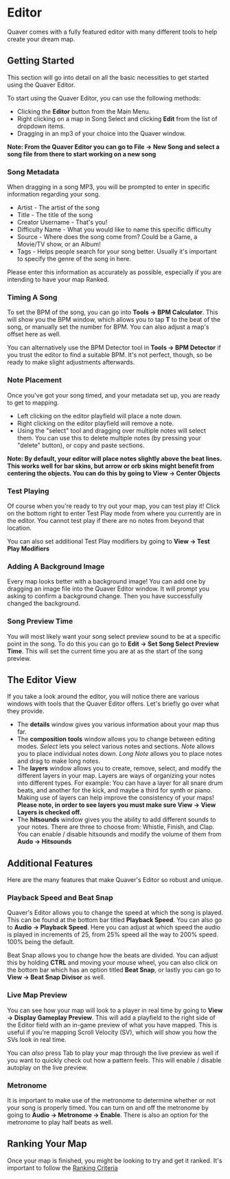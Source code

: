 # Editor

Quaver comes with a fully featured editor with many different tools to help create your dream map.

## Getting Started

This section will go into detail on all the basic necessities to get started using the Quaver Editor. 

To start using the Quaver Editor, you can use the following methods:
- Clicking the **Editor** button from the Main Menu.
- Right clicking on a map in Song Select and clicking **Edit** from the list of dropdown items.
- Dragging in an mp3 of your choice into the Quaver window.

**Note: From the Quaver Editor you can go to File -> New Song and select a song file from there to start working on a new song**

### Song Metadata

When dragging in a song MP3, you will be prompted to enter in specific information regarding your song.
- Artist - The artist of the song
- Title - The title of the song
- Creator Username - That's you!
- Difficulty Name - What you would like to name this specific difficulty
- Source - Where does the song come from? Could be a Game, a Movie/TV show, or an Album!
- Tags - Helps people search for your song better. Usually it's important to specify the genre of the song in here.

Please enter this information as accurately as possible, especially if you are intending to have your map Ranked.

### Timing A Song

To set the BPM of the song, you can go into **Tools -> BPM Calculator**. This will show you the BPM window, which allows you to tap **T** to the beat of the song,
or manually set the number for BPM. You can also adjust a map's offset here as well.

You can alternatively use the BPM Detector tool in **Tools -> BPM Detector** if you trust the editor to find a suitable BPM. It's not perfect, though, so be ready to
make slight adjustments afterwards.

### Note Placement

Once you've got your song timed, and your metadata set up, you are ready to get to mapping.

- Left clicking on the editor playfield will place a note down.
- Right clicking on the editor playfield will remove a note.
- Using the "select" tool and dragging over multiple notes will select them. You can use this to delete multiple notes (by pressing your "delete" button), 
or copy and paste sections.

**Note: By default, your editor will place notes slightly above the beat lines. This works well for bar skins, but arrow or orb skins might benefit from centering the objects. You can do this by going to View -> Center Objects**

### Test Playing

Of course when you're ready to try out your map, you can test play it! Click on the bottom right to enter Test Play mode from where you currently are in the editor. You cannot test play if there are no notes from beyond that location.

You can also set additional Test Play modifiers by going to **View -> Test Play Modifiers**

### Adding A Background Image

Every map looks better with a background image! You can add one by dragging an image file into the Quaver Editor window. It will prompt you asking to confirm a background change. Then you have successfully changed the background.

### Song Preview Time

You will most likely want your song select preview sound to be at a specific point in the song. To do this you can go to **Edit -> Set Song Select Preview Time**. This will set the current time you are at as the start of the song preview. 


## The Editor View
If you take a look around the editor, you will notice there are various windows with tools that the Quaver Editor offers. Let's briefly go over what they provide.

- The **details** window gives you various information about your map thus far.
- The **composition tools** window allows you to change between editing modes. *Select* lets you select various notes and sections. *Note* allows you to place
individual notes down. *Long Note* allows you to place notes and drag to make long notes.
- The **layers** window allows you to create, remove, select, and modify the different layers in your map. Layers are ways of organizing your notes into different
types. For example: You can have a layer for all snare drum beats, and another for the kick, and maybe a third for synth or piano. Making use of layers can help
improve the consistency of your maps! **Please note, in order to see layers you must make sure View -> View Layers is checked off.**
- The **hitsounds** window gives you the ability to add different sounds to your notes. There are three to choose from: Whistle, Finish, and Clap. You can enable / disable hitsounds and modify the volume of them from **Audo -> Hitsounds**

## Additional Features

Here are the many features that make Quaver's Editor so robust and unique.

### Playback Speed and Beat Snap

Quaver's Editor allows you to change the speed at which the song is played. This can be found at the bottom bar titled **Playback Speed**. You can also go to **Audio -> Playback Speed**. Here you can adjust at which speed the audio is played in increments of 25, from 25% speed all the way to 200% speed. 100% being the default.

Beat Snap allows you to change how the beats are divided. You can adjust this by holding **CTRL** and moving your mouse wheel, you can also click on the bottom bar which has an option titled **Beat Snap**, or lastly you can go to **View -> Beat Snap Divisor** as well.

### Live Map Preview

You can see how your map will look to a player in real time by going to **View -> Display Gameplay Preview**. This will add a playfield to the right side of the Editor field with an in-game preview of what you have mapped. This is useful if you're mapping Scroll Velocity (SV), which will show you how the SVs look in real time. 

You can *also* press Tab to play your map through the live preview as well if you want to quickly check out how a pattern feels. This will enable / disable autoplay on the live preview.

### Metronome

It is important to make use of the metronome to determine whether or not your song is properly timed. You can turn on and off the metronome by going to **Audio -> Metronome -> Enable**. There is also an option for the metronome to play half beats as well.

## Ranking Your Map

Once your map is finished, you might be looking to try and get it ranked. It's important to follow the [Ranking Criteria](/Ranking/Criteria)
